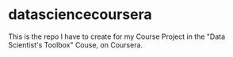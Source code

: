 # datasciencecoursera
This is the repo I have to create for my Course Project in the "Data Scientist's Toolbox" Couse, on Coursera.
